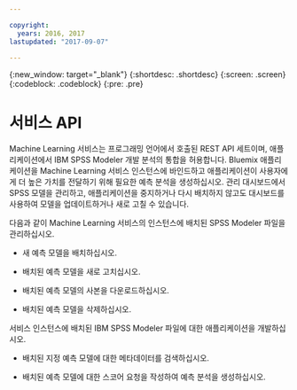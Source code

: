 ```yaml
---

copyright:
  years: 2016, 2017
lastupdated: "2017-09-07"

---
```


{:new_window: target="_blank"}
{:shortdesc: .shortdesc}
{:screen: .screen}
{:codeblock: .codeblock}
{:pre: .pre}

# 서비스 API


Machine Learning 서비스는 프로그래밍 언어에서
호출된 REST API 세트이며, 애플리케이션에서 IBM SPSS Modeler 개발 분석의 통합을 허용합니다. Bluemix 애플리케이션을
Machine Learning 서비스 인스턴스에 바인드하고
애플리케이션이 사용자에게 더 높은 가치를 전달하기 위해 필요한 예측 분석을 생성하십시오. 관리 대시보드에서
SPSS 모델을 관리하고, 애플리케이션을 중지하거나 다시 배치하지 않고도 대시보드를 사용하여
모델을 업데이트하거나 새로 고칠 수 있습니다. 

다음과 같이 Machine Learning 서비스의 인스턴스에 배치된 SPSS Modeler 파일을 관리하십시오. 

*  새 예측 모델을 배치하십시오. 

*  배치된 예측 모델을 새로 고치십시오. 

*  배치된 예측 모델의 사본을 다운로드하십시오. 

*  배치된 예측 모델을 삭제하십시오. 

서비스 인스턴스에 배치된 IBM SPSS Modeler 파일에 대한 애플리케이션을 개발하십시오.


*  배치된 지정 예측 모델에 대한 메타데이터를 검색하십시오. 

*  배치된 예측 모델에 대한 스코어 요청을 작성하여 예측 분석을 생성하십시오.

